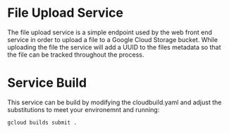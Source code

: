 # File Upload Service

The file upload service is a simple endpoint used by the web front end service in order to upload a file 
to a Google Cloud Storage bucket. While uploading the file the service will add a UUID to the files metadata
so that the file can be tracked throughout the process.

# Service Build

This service can be build by modifying the cloudbuild.yaml and adjust the substitutions to meet your environemnt and running:

```
gcloud builds submit .
```